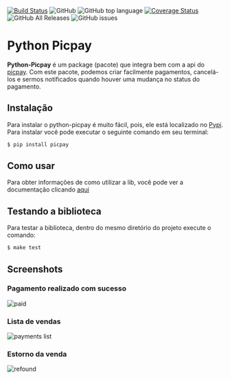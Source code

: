 [![Build Status](https://travis-ci.org/MarcusMann/python-picpay.svg?branch=master)](https://travis-ci.org/MarcusMann/python-picpay) ![GitHub](https://img.shields.io/github/license/marcusmann/python-picpay) ![GitHub top language](https://img.shields.io/github/languages/top/marcusmann/python-picpay) [![Coverage Status](https://coveralls.io/repos/github/MarcusMann/python-picpay/badge.svg?branch=master)](https://coveralls.io/github/MarcusMann/python-picpay?branch=master) ![GitHub All Releases](https://img.shields.io/github/downloads/marcusmann/python-picpay/total)
 ![GitHub issues](https://img.shields.io/github/issues/marcusmann/python-picpay)

# Python Picpay

**Python-Picpay** é um package (pacote) que integra bem com a api do [picpay](https://ecommerce.picpay.com/doc/). Com este pacote, podemos criar facilmente pagamentos, cancelá-los e sermos notificados quando houver uma mudança no status do pagamento.

## Instalação
Para instalar o python-picpay é muito fácil, pois, ele está localizado no [Pypi](https://pypi.org/project/picpay/).  Para instalar você pode executar o seguinte comando em seu terminal:

```bash
$ pip install picpay
```

## Como usar
Para obter informações de como utilizar a lib, você pode ver a documentação clicando [aqui](https://mpereirassa.gitbook.io/picpay-py/)


## Testando a biblioteca
Para testar a biblioteca, dentro do mesmo diretório do projeto execute o comando:
```bash
$ make test
```

## Screenshots

### Pagamento realizado com sucesso

![paid](https://raw.githubusercontent.com/MarcusMann/python-picpay/master/prints/approved.png)

### Lista de vendas

![payments list](https://raw.githubusercontent.com/MarcusMann/python-picpay/master/prints/picpay-payment-list.png)

### Estorno da venda
![refound](https://raw.githubusercontent.com/MarcusMann/python-picpay/master/prints/refound.jpg)
